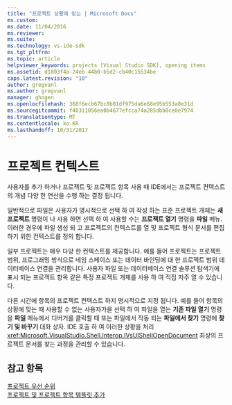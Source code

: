 ```yaml
---
title: "프로젝트 상황에 맞는 | Microsoft Docs"
ms.custom: 
ms.date: 11/04/2016
ms.reviewer: 
ms.suite: 
ms.technology: vs-ide-sdk
ms.tgt_pltfrm: 
ms.topic: article
helpviewer_keywords: projects [Visual Studio SDK], opening items
ms.assetid: d1803f4a-24eb-44b0-b5d2-cb40c15534be
caps.latest.revision: "10"
author: gregvanl
ms.author: gregvanl
manager: ghogen
ms.openlocfilehash: 368f6ecb67bc8b01df975da6e68e95b553a0e31d
ms.sourcegitcommit: f40311056ea0b4677efcca74a285dbb0ce0e7974
ms.translationtype: MT
ms.contentlocale: ko-KR
ms.lasthandoff: 10/31/2017
---
```

# <a name="project-context"></a>프로젝트 컨텍스트
사용자를 추가 하거나 프로젝트 및 프로젝트 항목 사용 때 IDE에서는 프로젝트 컨텍스트의 개념 다양 한 연산을 수행 하는 결정 됩니다.  
  
 일반적으로 파일은 사용자가 명시적으로 선택 하 여 작성 하는 표준 프로젝트 개체는 **새 프로젝트** 명령이 나 사용 하면 선택 하 여 사용할 수는 **프로젝트 열기** 명령을  **파일** 메뉴. 이러한 경우에 파일 생성 되 고 프로젝트의 컨텍스트를 열 및 프로젝트 형식 문서를 편집 하기 위한 컨텍스트를 정의 합니다.  
  
 일부 프로젝트는 매우 다양 한 컨텍스트를 제공합니다. 예를 들어 프로젝트는 프로젝트 범위, 프로그래밍 방식으로 네임 스페이스 또는 데이터 바인딩에 대 한 프로젝트 범위 데이터베이스 연결을 관리합니다. 사용자 파일 또는 데이터베이스 연결 솔루션 탐색기에 표시 되는 프로젝트 항목 같은 특정 프로젝트 개체를 사용 하 여 직접 자주 열 수 있습니다.  
  
 다른 시간에 항목의 프로젝트 컨텍스트 하지 명시적으로 지정 됩니다. 예를 들어 항목의 상황에 맞는 때 사용할 수 없는 사용자가을 선택 하 여 파일을 열는 **기존 파일 열기** 명령을 **파일** 메뉴에서 디버거를 클릭할 때 또는 파일에서 작동 되는 **파일에서 찾기** 명령에 **찾기 및 바꾸기** 대화 상자. IDE 호출 하 여 이러한 상황을 처리 <xref:Microsoft.VisualStudio.Shell.Interop.IVsUIShellOpenDocument> 최상의 프로젝트 문서를 찾는 과정을 관리할 수 있습니다.  
  
## <a name="see-also"></a>참고 항목  
 [프로젝트 우선 순위](../../extensibility/internals/project-priority.md)   
 [프로젝트 및 프로젝트 항목 템플릿 추가](../../extensibility/internals/adding-project-and-project-item-templates.md)